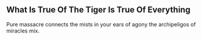 What Is True Of The Tiger Is True Of Everything
-----------------------------------------------
Pure massacre connects the mists in your ears of agony the archipeligos of miracles mix.  
